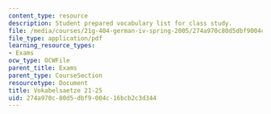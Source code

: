 ```yaml
---
content_type: resource
description: Student prepared vocabulary list for class study.
file: /media/courses/21g-404-german-iv-spring-2005/274a970c80d5dbf9004c16bcb2c3d344_MIT21G_404S05_vokabellcarl.pdf
file_type: application/pdf
learning_resource_types:
- Exams
ocw_type: OCWFile
parent_title: Exams
parent_type: CourseSection
resourcetype: Document
title: Vokabelsaetze 21-25
uid: 274a970c-80d5-dbf9-004c-16bcb2c3d344
---
```

